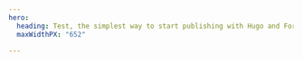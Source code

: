 ```yaml
---
hero:
  heading: Test, the simplest way to start publishing with Hugo and Forestry.
  maxWidthPX: "652"

---
```

